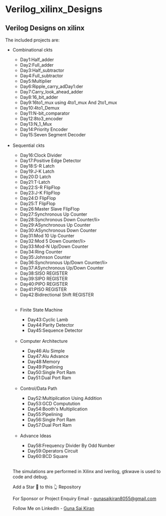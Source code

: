 # Verilog_xilinx_Designs
<h2>Verilog Designs on xilinx</h2>
The included projects are:
<ul>
<li>Combinational ckts</li>
  <ul>
  <li>Day1:Half_adder</li>
  <li>Day2:Full_adder</li>
  <li>Day3:Half_subtractor</li>
  <li>Day4:Full_subtractor</li>
  <li>Day5:Multiplier</li>
  <li>Day6:Ripple_carry_adDay1:der</li>
  <li>Day7:Carry_look_ahead_adder</li>
  <li>Day8:16_bit_adder</li>
  <li>Day9:16to1_mux using 4to1_mux And 2to1_mux</li>
  <li>Day10:4to1_Demux</li>
  <li>Day11:N-bit_comparator</li>
  <li>Day12:8to3_encoder</li>
  <li>Day13:N_1_Mux</li>
  <li>Day14:Priority Encoder</li>
  <li>Day15:Seven Segment Decoder</li>
  </ul><br>
<li>Sequential ckts</li>
    <ul>
  <li>Day16:Clock Divider</li>
  <li>Day17:Positive Edge Detector</li>
  <li>Day18:S-R Latch</li>
  <li>Day19:J-K Latch</li>
  <li>Day20:D Latch</li>
  <li>Day21:T-Latch</li>
  <li>Day22:S-R FlipFlop</li>
  <li>Day23:J-K FlipFlop</li>
  <li>Day24:D FlipFlop</li>
  <li>Day25:T FlipFlop</li>
  <li>Day26:Master Slave FlipFlop</li>
  <li>Day27:Synchronous Up Counter</li>
  <li>Day28:Synchronous Down Counter/li>
  <li>Day29:ASynchronous Up Counter</li>
  <li>Day30:ASynchronous Down Counter</li>
  <li>Day31:Mod 10 Up Counter</li>
  <li>Day32:Mod 5 Down Counter/li>
  <li>Day33:Mod-N Up/Down Counter</li>
  <li>Day34:Ring Counter</li>
  <li>Day35:Johnson Counter</li>
  <li>Day36:Synchronous Up/Down Counter/li>
  <li>Day37:ASynchronous Up/Down Counter</li>
  <li>Day38:SISO REGISTER</li>
  <li>Day39:SIPO REGISTER</li>
  <li>Day40:PIPO REGISTER</li>
  <li>Day41:PISO REGISTER</li>
  <li>Day42:Bidirectional Shift REGISTER</li>
  </ul><br>
  <ul>
<li>Finite State Machine</li>
  <ul>
  <li>Day43:Cyclic Lamb</li>
  <li>Day44:Parity Detector</li>
  <li>Day45:Sequence Detector</li>
  </ul><br>
<li>Computer Architecture</li>
  <ul>
  <li>Day46:Alu Simple</li>
  <li>Day47:Alu Advance</li>
  <li>Day48:Memory</li>
  <li>Day49:Pipelining</li>
  <li>Day50:Single Port Ram</li>
  <li>Day51:Dual Port Ram</li>
  </ul><br>
<li>Control/Data Path</li>
  <ul>
  <li>Day52:Multipilcation Using Addition</li>
  <li>Day53:GCD Computution</li>
  <li>Day54:Booth's Multiplication</li>
  <li>Day55:Pipelining</li>
  <li>Day56:Single Port Ram</li>
  <li>Day57:Dual Port Ram</li>
  </ul><br>
<li>Advance Ideas</li>
  <ul>
  <li>Day58:Frequency Divider By Odd Number</li>
  <li>Day59:Operators Circuit</li>
  <li>Day60:BCD Square</li>
  </ul><br>
</ul>

The simulations are performed in Xilinx and iverilog, gtkwave is used to code and debug.

Add a Star 🌟 to this 👆 Repository


For Sponsor or Project Enquiry
Email - gunasaikiran8055@gmail.com

Follow Me on
LinkedIn - <a href="https://www.linkedin.com/in/guna-sai-kiran-b526a2220/">Guna Sai Kiran</a>
